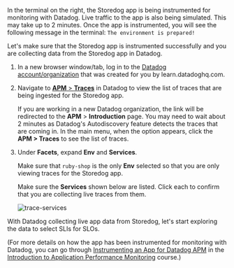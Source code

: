 In the terminal on the right, the Storedog app is being instrumented for monitoring with Datadog. Live traffic to the app is also being simulated. This may take up to 2 minutes. Once the app is instrumented, you will see the following message in the terminal: `The environment is prepared!`

Let's make sure that the Storedog app is instrumented successfully and you are collecting data from the Storedog app in Datadog.

1. In a new browser window/tab, log in to the <a href="https://app.datadoghq.com/account/login" target="_datadog">Datadog account/organization</a> that was created for you by learn.datadoghq.com.

2. Navigate to <a href="https://app.datadoghq.com/apm/traces" target="_datadog">**APM** > **Traces**</a> in Datadog to view the list of traces that are being ingested for the Storedog app.
   
   If you are working in a new Datadog organization, the link will be redirected to the **APM** > **Introduction** page. You may need to wait about 2 minutes as Datadog's Autodiscovery feature detects the traces that are coming in. In the main menu, when the option appears, click the **APM > Traces** to see the list of traces.

3. Under **Facets**, expand **Env** and **Services**. 

   Make sure that `ruby-shop` is the only **Env** selected so that you are only viewing traces for the Storedog app.
   
   Make sure the **Services** shown below are listed. Click each to confirm that you are collecting live traces from them.
   
   ![trace-services](slopractice/assets/trace-services.png)

With Datadog collecting live app data from Storedog, let's start exploring the data to select SLIs for SLOs.

(For more details on how the app has been instrumented for monitoring with Datadog, you can go through <a href="https://learn.datadoghq.com/mod/lti/view.php?id=363" target="_blank">Instrumenting an App for Datadog APM</a> in the <a href="https://learn.datadoghq.com/course/view.php?id=33" target="_blank">Introduction to Application Performance Monitoring</a> course.)